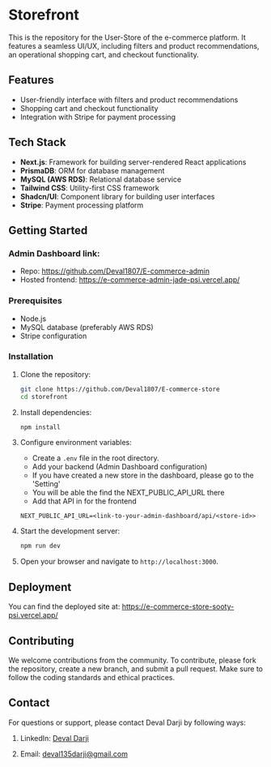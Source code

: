 # Storefront

This is the repository for the User-Store of the e-commerce platform. It features a seamless UI/UX, including filters and product recommendations, an operational shopping cart, and checkout functionality.

## Features

- User-friendly interface with filters and product recommendations
- Shopping cart and checkout functionality
- Integration with Stripe for payment processing

## Tech Stack

- **Next.js**: Framework for building server-rendered React applications
- **PrismaDB**: ORM for database management
- **MySQL (AWS RDS)**: Relational database service
- **Tailwind CSS**: Utility-first CSS framework
- **Shadcn/UI**: Component library for building user interfaces
- **Stripe**: Payment processing platform

## Getting Started

### Admin Dashboard link:
- Repo: https://github.com/Deval1807/E-commerce-admin
- Hosted frontend: https://e-commerce-admin-jade-psi.vercel.app/

### Prerequisites

- Node.js
- MySQL database (preferably AWS RDS)
- Stripe configuration

### Installation

1. Clone the repository:
    ```bash
    git clone https://github.com/Deval1807/E-commerce-store
    cd storefront
    ```

2. Install dependencies:
    ```bash
    npm install
    ```

3. Configure environment variables:
    - Create a `.env` file in the root directory.
    - Add your backend (Admin Dashboard configuration)
    - If you have created a new store in the dashboard, please go to the 'Setting'
    - You will be able the find the NEXT_PUBLIC_API_URL there
    - Add that API in for the frontend
    ```env
    NEXT_PUBLIC_API_URL=<link-to-your-admin-dashboard/api/<store-id>>
    ```

4. Start the development server:
    ```bash
    npm run dev
    ```

5. Open your browser and navigate to `http://localhost:3000`.

## Deployment

You can find the deployed site at: https://e-commerce-store-sooty-psi.vercel.app/

## Contributing

We welcome contributions from the community. To contribute, please fork the repository, create a new branch, and submit a pull request. Make sure to follow the coding standards and ethical practices.

## Contact

For questions or support, please contact Deval Darji by following ways:

1. LinkedIn: [Deval Darji](https://www.linkedin.com/in/deval-darji-a15002226/)

2. Email: [deval135darji@gmail.com](mailto:deval135darji@gmail.com)
